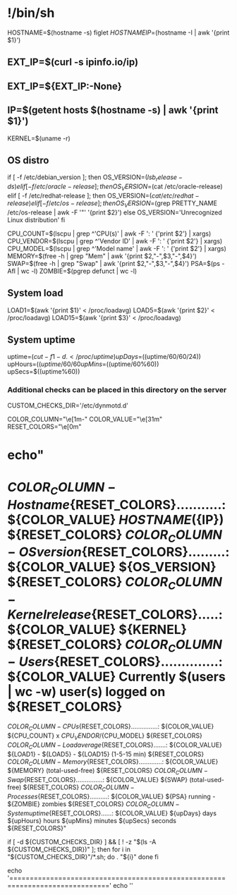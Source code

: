 <!-- markdownlint-disable -->
# !/bin/sh

HOSTNAME=$(hostname -s)
figlet $HOSTNAME
IP=$(hostname -I | awk '{print $1}')

## EXT_IP=$(curl -s ipinfo.io/ip) ##

## EXT_IP=${EXT_IP:-None} ##

## IP=$(getent hosts $(hostname -s) | awk '{print $1}') ##

KERNEL=$(uname -r)

## OS distro ##

if [ -f /etc/debian_version ]; then
        OS_VERSION=$(lsb_release -ds)
elif [ -f /etc/oracle-release ]; then
        OS_VERSION=$(cat /etc/oracle-release)
elif [ -f /etc/redhat-release ]; then
        OS_VERSION=$(cat /etc/redhat-release)
elif [ -f /etc/os-release ]; then
        OS_VERSION=$(grep PRETTY_NAME /etc/os-release | awk -F '"' '{print $2}')
else
        OS_VERSION='Unrecognized Linux distribution'
fi

CPU_COUNT=$(lscpu | grep ^'CPU(s)' | awk -F ': ' {'print $2'} | xargs)
CPU_VENDOR=$(lscpu | grep ^'Vendor ID' | awk -F ': ' {'print $2'} | xargs)
CPU_MODEL=$(lscpu | grep ^'Model name' | awk -F ': ' {'print $2'} | xargs)
MEMORY=$(free -h | grep "Mem" | awk '{print $2,"-",$3,"-",$4}')
SWAP=$(free -h | grep "Swap" | awk '{print $2,"-",$3,"-",$4}')
PSA=$(ps -Afl | wc -l)
ZOMBIE=$(pgrep defunct | wc -l)

## System load ##

LOAD1=$(awk '{print $1}' < /proc/loadavg)
LOAD5=$(awk '{print $2}' < /proc/loadavg)
LOAD15=$(awk '{print $3}' < /proc/loadavg)

## System uptime ##

uptime=$(cut -f1 -d. < /proc/uptime)
upDays=$((uptime/60/60/24))
upHours=$((uptime/60/60%24))
upMins=$((uptime/60%60))
upSecs=$((uptime%60))

### Additional checks can be placed in this directory on the server ###

CUSTOM_CHECKS_DIR='/etc/dynmotd.d'

COLOR_COLUMN="\e[1m-"
COLOR_VALUE="\e[31m"
RESET_COLORS="\e[0m"

echo"
==============================================================================

 ${COLOR_COLUMN}- Hostname${RESET_COLORS}...........: ${COLOR_VALUE} ${HOSTNAME} (${IP}) ${RESET_COLORS}
 ${COLOR_COLUMN}- OS version${RESET_COLORS}.........: ${COLOR_VALUE} ${OS_VERSION} ${RESET_COLORS}
 ${COLOR_COLUMN}- Kernel release${RESET_COLORS}.....: ${COLOR_VALUE} ${KERNEL} ${RESET_COLORS}
 ${COLOR_COLUMN}- Users${RESET_COLORS}..............: ${COLOR_VALUE} Currently $(users | wc -w) user(s) logged on ${RESET_COLORS}
==============================================================================

 ${COLOR_COLUMN}- CPUs${RESET_COLORS}...............: ${COLOR_VALUE} ${CPU_COUNT} x ${CPU_VENDOR}/${CPU_MODEL} ${RESET_COLORS}
 ${COLOR_COLUMN}- Load average${RESET_COLORS}.......: ${COLOR_VALUE} ${LOAD1} - ${LOAD5} - ${LOAD15} (1-5-15 min) ${RESET_COLORS}
 ${COLOR_COLUMN}- Memory${RESET_COLORS}.............: ${COLOR_VALUE} ${MEMORY} (total-used-free) ${RESET_COLORS}
 ${COLOR_COLUMN}- Swap${RESET_COLORS}...............: ${COLOR_VALUE} ${SWAP} (total-used-free) ${RESET_COLORS}
 ${COLOR_COLUMN}- Processes${RESET_COLORS}..........: ${COLOR_VALUE} ${PSA} running - ${ZOMBIE} zombies ${RESET_COLORS}
 ${COLOR_COLUMN}- System uptime${RESET_COLORS}......: ${COLOR_VALUE} ${upDays} days ${upHours} hours ${upMins} minutes ${upSecs} seconds ${RESET_COLORS}"

if [ -d ${CUSTOM_CHECKS_DIR} ] && [ ! -z "$(ls -A ${CUSTOM_CHECKS_DIR})" ]; then
    for i in "${CUSTOM_CHECKS_DIR}"/*.sh; do
        . "${i}"
    done
fi

echo '=============================================================================='
echo ''

